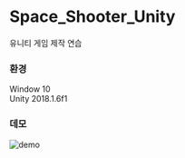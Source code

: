 # Space_Shooter_Unity

유니티 게임 제작 연습

### 환경
Window 10</br>
Unity 2018.1.6f1

### 데모
![demo](https://github.com/chuuuul/Space_Shooter_Unity/blob/master/GitSource/demo.gif)
